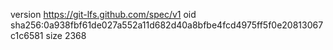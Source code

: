 version https://git-lfs.github.com/spec/v1
oid sha256:0a938fbf61de027a552a11d682d40a8bfbe4fcd4975ff5f0e20813067c1c6581
size 2368
